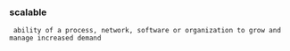 ### scalable
```
 ability of a process, network, software or organization to grow and manage increased demand
```
